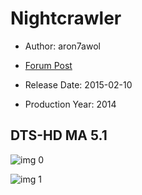 # Nightcrawler

* Author: aron7awol

* [Forum Post](https://www.avsforum.com/threads/bass-eq-for-filtered-movies.2995212/post-56917638)

* Release Date: 2015-02-10
* Production Year: 2014

## DTS-HD MA 5.1

![img 0](https://i.imgur.com/skVFCM0.jpg)

![img 1](https://i.imgur.com/HXd94pR.png)


